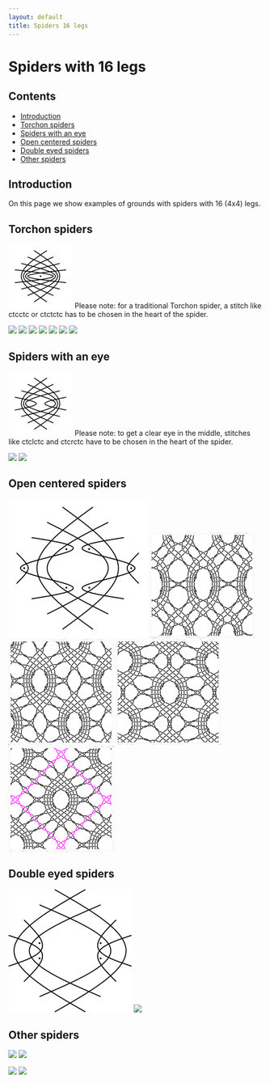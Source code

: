 ```yaml
---
layout: default
title: Spiders 16 legs
---
```


# Spiders with 16 legs

## Contents

* [Introduction](#introduction)
* [Torchon spiders](#torchon-spiders)
* [Spiders with an eye](#spiders-with-an-eye)
* [Open centered spiders](#open-centered-spiders)
* [Double eyed spiders](#double-eyed-spiders)
* [Other spiders](#other-spiders)
     
## Introduction

On this page we show examples of grounds with spiders with 16 (4x4) legs.      

## Torchon spiders

![4x4 legs][P-ST4]
Please note: for a traditional Torchon spider, a stitch like <span class="stch">ctcctc</span> or <span class="stch">ctctctc</span> has to be chosen in the heart of the spider.

[![][P-ST4-01]][T-ST4-01] 
[![][P-ST4-02]][T-ST4-02] 
[![][P-ST4-03]][T-ST4-03] 
[![][P-ST4-04]][T-ST4-04] 
[![][P-ST4-05]][T-ST4-05] 
[![][P-ST4-06]][T-ST4-06] 
[![][P-STQ4-01]][T-STQ4-01]  
<p style="clear: both"></p>

[P-ST4]: ../images/spin_8/ST4.png?align=right "traditional spider, 4x4 legs"
[P-ST4-01]: ../images/spin_8/ST4-01.png
[P-ST4-02]: ../images/spin_8/ST4-02.png
[P-ST4-03]: ../images/spin_8/ST4-03.png
[P-ST4-04]: ../images/spin_8/ST4-04.png
[P-ST4-05]: ../images/spin_8/ST4-05.png
[P-ST4-06]: ../images/spin_8/ST4-06.png
[P-STQ4-01]: ../images/spin_8/STQ4-01.png

[T-ST4-01]: /GroundForge/stitches?patchWidth=12&patchHeight=16&b1=ctcttcc&a2=ctc&c2=ctc&d2=ctc&e2=ctcrr&g2=ctcll&h2=ctc&a3=ctc&b3=ctc&c3=ctc&d3=ctcrr&f3=ctc&h3=ctcll&a4=ctcll&b4=ctc&c4=ctcrr&e4=ctc&f4=ctc&g4=ctc&b5=ctctt&d5=ctc&e5=ctc&f5=ctc&g5=ctc&h5=ctc&a6=ctc&c6=ctc&d6=ctc&e6=ctc&g6=ctc&h6=ctc&tile=-5------,B-CDD-AA,2566-5-2,256-535-,-5-56325,5-566-22&footsideStitch=ctctt&tileStitch=ctc&headsideStitch=ctctt&shiftColsSW=-4&shiftRowsSW=6&shiftColsSE=4&shiftRowsSE=6
[T-ST4-02]: /GroundForge/stitches?patchWidth=12&patchHeight=16&b1=ctctct&h2=ct&g2=ctll&e2=ctrr&d2=ct&c2=ct&a2=ct&h3=ctll&f3=ct&d3=ctrr&c3=ct&b3=ct&a3=ct&g4=ct&f4=ct&e4=ct&c4=ctrr&b4=ct&a4=ctll&h5=ct&g5=ct&f5=ct&e5=ct&d5=ct&b5=cttt&h6=ct&g6=ct&e6=ct&d6=ct&c6=ct&a6=ct&tile=-5------,B-CDD-AA,2566-5-2,256-535-,-5-56325,5-566-22&footsideStitch=ctctt&tileStitch=ctc&headsideStitch=ctctt&shiftColsSW=-4&shiftRowsSW=6&shiftColsSE=4&shiftRowsSE=6
[T-ST4-03]: /GroundForge/stitches?patchWidth=12&patchHeight=16&b1=ctctct&h2=ctct&g2=ctll&e2=ctrr&d2=ctct&c2=ct&a2=ct&h3=ctll&f3=ct&d3=ctrr&c3=ctct&b3=ct&a3=ctct&g4=ct&f4=ctct&e4=ct&c4=ctrr&b4=ctct&a4=ctll&h5=ct&g5=ctct&f5=ct&e5=ctct&d5=ct&b5=cttt&h6=ctct&g6=ct&e6=ct&d6=ctct&c6=ct&a6=ct&tile=-5------,B-CDD-AA,2566-5-2,256-535-,-5-56325,5-566-22&footsideStitch=ctctt&tileStitch=ctc&headsideStitch=ctctt&shiftColsSW=-4&shiftRowsSW=6&shiftColsSE=4&shiftRowsSE=6
[T-ST4-04]: /GroundForge/stitches?patchWidth=12&patchHeight=16&b1=ctctct&h2=ct&g2=ctctll&e2=ctctrr&d2=ct&c2=ctct&a2=ctct&h3=ctctll&f3=ctct&d3=ctctrr&c3=ct&b3=ctct&a3=ct&g4=ctct&f4=ct&e4=ctct&c4=ctctrr&b4=ct&a4=ctctll&h5=ctct&g5=ct&f5=ctct&e5=ct&d5=ctct&b5=ctcttt&h6=ct&g6=ctct&e6=ctct&d6=ct&c6=ctct&a6=ctct&tile=-5------,B-CDD-AA,2566-5-2,256-535-,-5-56325,5-566-22&footsideStitch=ctctt&tileStitch=ctc&headsideStitch=ctctt&shiftColsSW=-4&shiftRowsSW=6&shiftColsSE=4&shiftRowsSE=6
[T-ST4-05]: /GroundForge/stitches?patchWidth=12&patchHeight=16&b1=ctctct&h2=ct&g2=ctctll&e2=ctctrr&d2=ct&c2=ctct&a2=ctct&h3=ctll&f3=ct&d3=ctrr&c3=ctct&b3=ct&a3=ctct&g4=ctct&f4=ct&e4=ctct&c4=ctctrr&b4=ct&a4=ctctll&h5=ct&g5=ctct&f5=ct&e5=ctct&d5=ct&b5=cttt&h6=ct&g6=ctct&e6=ctct&d6=ct&c6=ctct&a6=ctct&tile=-5------,B-CDD-AA,2566-5-2,256-535-,-5-56325,5-566-22&footsideStitch=ctctt&tileStitch=ctc&headsideStitch=ctctt&shiftColsSW=-4&shiftRowsSW=6&shiftColsSE=4&shiftRowsSE=6
[T-ST4-06]: /GroundForge/stitches?patchWidth=12&patchHeight=16&b1=ctctct&h2=ctct&g2=ctll&e2=ctrr&d2=ctct&c2=ct&a2=ct&h3=ctctll&f3=ctct&d3=ctctrr&c3=ct&b3=ctct&a3=ct&g4=ct&f4=ctct&e4=ct&c4=ctrr&b4=ctct&a4=ctll&h5=ctct&g5=ct&f5=ctct&e5=ct&d5=ctct&b5=ctcttt&h6=ctct&g6=ct&e6=ct&d6=ctct&c6=ct&a6=ct&tile=-5------,B-CDD-AA,2566-5-2,256-535-,-5-56325,5-566-22&footsideStitch=ctctt&tileStitch=ctc&headsideStitch=ctctt&shiftColsSW=-4&shiftRowsSW=6&shiftColsSE=4&shiftRowsSE=6
[T-STQ4-01]: /GroundForge/stitches?patchWidth=20&patchHeight=20&f1=ctct&a1=ctcc&j2=rct&i2=ctc&h2=rct&g2=ctcr&f2=tct&e2=ctcl&d2=lct&c2=ctc&b2=lct&j3=ctc&i3=rct&h3=ctcr&g3=rct&f3=ctc&e3=lct&d3=ctcl&c3=lct&b3=ctc&a3=ct&j4=rct&i4=ctcr&h4=rct&g4=ctc&f4=tct&e4=ctc&d4=lct&c4=ctcl&b4=lct&a4=ctc&j5=ctcr&i5=rct&h5=ctc&g5=rct&e5=lct&d5=ctc&c5=lct&b5=ctcl&a5=lct&tile=5----5----,-CDD632AAB,5666632222,5666632222,56666-2222&footsideStitch=ctctt&tileStitch=ctc&headsideStitch=ctctt&shiftColsSW=-5&shiftRowsSW=5&shiftColsSE=5&shiftRowsSE=5

## Spiders with an eye

![spider with eye, 4x4][P-SE4]
Please note: to get a clear eye in the middle, stitches like <span class="stch">ctclctc </span> and <span class="stch">ctcrctc </span> have to be chosen in the heart of the spider.

[![][P-SE4-01]][T-SE4-01]
[![][P-SEQ4-01]][T-SEQ4-01]
<p style="clear: both"></p>

[P-SE4]: ../images/spin_8/SE4.png?align=right "spider with eye, 4x4"
[P-SE4-01]: ../images/spin_8/SE4-01.png
[P-SEQ4-01]: ../images/spin_8/SEQ4-01.png

[T-SE4-01]: /GroundForge/stitches?patchWidth=19&patchHeight=19&a1=ctc&c1=ctc&d1=ctc&f1=ctc&g1=ctc&b2=ctclctc&h2=ctcrctc&a3=ctc&c3=ctc&d3=ctcrr&f3=ctcll&g3=ctc&b4=ctc&c4=ctcrr&e4=ctc&g4=ctcll&h4=ctc&a5=ctc&b5=ctcrr&d5=ctc&e5=ctc&f5=ctc&h5=ctcll&a6=ctctt&c6=ctc&d6=ctc&f6=ctc&g6=ctc&tile=5-25-56-,-5-----5,5-CD-AB-,-56-5-25,56-535-2,5-56-25-&footsideStitch=ctctt&tileStitch=ctc&headsideStitch=ctctt&shiftColsSW=-4&shiftRowsSW=6&shiftColsSE=4&shiftRowsSE=6

[T-SEQ4-01]: /GroundForge/stitches?patchWidth=20&patchHeight=20&b1=lctcl&f1=ctct&j1=rctcr&a2=ctc&c2=ctc&d2=ctc&e2=lctct&f2=ctc&g2=rctct&h2=ctc&i2=ctc&b3=ctc&c3=ctc&d3=lctct&e3=ctc&f3=ctc&g3=ctc&h3=rctct&i3=ctc&j3=ctc&a4=ctc&b4=ctc&c4=lctct&d4=ctc&e4=ctc&g4=ctc&h4=ctc&i4=rctct&j4=ctc&a5=ctc&b5=lctct&c5=ctc&d5=ctc&f5=ctc&h5=ctc&i5=ctc&j5=rctct&tile=-5---5---5,5-CD632AB-,-566632225,56666-2222,5666-5-222&footsideStitch=ctctt&tileStitch=ctc&headsideStitch=ctctt&shiftColsSW=-5&shiftRowsSW=5&shiftColsSE=5&shiftRowsSE=5

## Open centered spiders

![open centered spider][P-SOC4]
[![open centered spider 1][P-SOC14-01]][T-SOC14-01] 
[![open centered spider 2][P-SOC24-01]][T-SOC24-01] 
[![open centered spider B][P-SOCB4-01]][T-SOCB4-01] 
[![open centered spider Q][P-SOCQ4-01]][T-SOCQ4-01] 
<p style="clear: both"></p>

[P-SOC4]: ../images/spin_8/g-soc4.svg?align=right "open centered spider"

[P-SOC14-01]: ../images/spin_8/SOC14-01.png?align=left"
[P-SOC24-01]: ../images/spin_8/SOC24-01.png
[P-SOCB4-01]: ../images/spin_8/SOCB4-01.png
[P-SOCQ4-01]: ../images/spin_8/SOCQ4-01.png

[T-SOC14-01]: /GroundForge/stitches.html?patchWidth=30&patchHeight=30&tile=25-56-,x7-4x-,xx5xx-,x4-7x-,48-17-,6-5-25,-535-5,&shiftColsSW=-3&shiftRowsSW=7&shiftColsSE=3&shiftRowsSE=7&e1=ctcrrctc&d1=ctc&b1=ctc&a1=ctcllctc&d2=ctcll&b2=ctcrr&c3=ctctt&d4=ctc&b4=ctc&e5=ctcrrctc&d5=ctcll&b5=ctcrr&a5=ctcllctc&f6=tct&e6=ctcll&c6=ctc&a6=ctcrr&f7=ctctt&d7=ctc&c7=tct&b7=ctc

[T-SOC24-01]: /GroundForge/stitches.html?patchWidth=30&patchHeight=30&tile=xx5-5xx-,x4-5-7x-,4863217-,666-2225,-4x-x7-5&shiftColsSW=-4&shiftRowsSW=5&shiftColsSE=4&shiftRowsSE=5&e1=ctctt&c1=ctctt&f2=ctc&d2=ctc&b2=ctc&g3=ctcrrctc&f3=ctcll&e3=ctc&d3=ctc&c3=ctc&b3=ctcrr&a3=ctcllctc&h4=ctc&g4=ctcll&f4=ctc&e4=ctcllctc&c4=ctcrrctc&b4=ctc&a4=ctcrr&h5=ctctt&f5=ctcrr&b5=ctcll

[T-SOCB4-01]: /GroundForge/stitches.html?patchWidth=30&patchHeight=30&tile=xx5--5--5xx-,x4-w632y-7x-,48v66-22z17-,6v-4x-x7-z25&shiftColsSW=-6&shiftRowsSW=4&shiftColsSE=6&shiftRowsSE=4&i1=ttctctt&f1=ctctctc&c1=ttctctt&j2=ctc&g2=ctc&f2=ctc&e2=ctc&b2=ctc&k3=ctcrrctc&j3=ctcll&h3=ctc&g3=ctcllctc&e3=ctcrrctc&d3=ctc&b3=ctcrr&a3=ctcllctc&l4=ctc&k4=ctc&h4=ctc&d4=ctc&a4=ctc

[T-SOCQ4-01]: /GroundForge/stitches.html?patchWidth=20&patchHeight=25&tile=xx5-5-5xx-,x4-535-7x-,486632217-,6666-22225,6-4x-x7-25&shiftColsSW=-5&shiftRowsSW=5&shiftColsSE=5&shiftRowsSE=5&g1=rctcr&e1=ctct&c1=lctcl&h2=ctc&f2=rrctclt&e2=ctc&d2=llctcrt&b2=ctc&i3=ctcrctc&h3=ctc&g3=rrctclt&f3=ctc&e3=ctc&d3=ctc&c3=llctcrt&b3=ctc&a3=ctclctc&j4=ctc&i4=ctc&h4=rrctclt&g4=ctc&f4=ctclctc&d4=ctcrctc&c4=ctc&b4=llctcrt&a4=ctc&j5=ctc&i5=rrctclt&g5=ctc&c5=ctc&a5=llctcrt


## Double eyed spiders

![double eyed spider][P-SND4]
[![][P-SNDQ4-01]][T-SNDQ4-01]
<p style="clear: both"></p>

[P-SND4]: ../images/spin_8/g-snd4.svg?align=right "double eyed spider"
[P-SNDQ4-01]: ../images/spin_8/SNDQ4-01.png

[T-SNDQ4-01]: /GroundForge/stitches.html?patchWidth=24&patchHeight=24&tile=4xx-5-xx7-,x7863214x-,466632227-,6666-22225,666x-x2225,&shiftColsSW=-5&shiftRowsSW=5&shiftColsSE=5&shiftRowsSE=5&i1=ctct&e1=ctctt&a1=ctct&h2=ctct&g2=ctcr&f2=rrctctt&e2=ctct&d2=llctctt&c2=ctcl&b2=ctct&i3=ctct&h3=ctcr&g3=rrctctt&f3=ctct&e3=ctct&d3=ctct&c3=llctctt&b3=ctcl&a3=ctct&j4=ctct&i4=ctcr&h4=rrctctt&g4=ctct&f4=ctct&d4=ctct&c4=ctct&b4=llctctt&a4=ctcl&j5=ctc&i5=rrctctt&h5=ctct&g5=ctct&c5=ctct&b5=ctct&a5=llctctt

## Other spiders

![][P-SNA4]
[![][P-SNAQ4-01]][T-SNAQ4-01]
<p style="clear: both"></p>

[P-SNA4]: ../images/spin_8/g-sna4.svg?align=right
[P-SNAQ4-01]: ../images/spin_8/SNAQ4-01.png

[T-SNAQ4-01]: /GroundForge/stitches.html?patchWidth=20&patchHeight=20&tile=-xx5-5-5xx,-14-535-78,5886632211,5666632222,56-14-78-2&shiftColsSW=-5&shiftRowsSW=5&shiftColsSE=5&shiftRowsSE=5&h1=ctctcl&f1=ctct&d1=ctctcr&j2=ctc&i2=lct&g2=ctct&f2=ctc&e2=ctct&c2=rct&b2=ctc&j3=tct&i3=ctcl&h3=ctct&g3=ctc&f3=tct&e3=ctc&d3=ctct&c3=ctcr&b3=tct&a3=ctc&j4=ctcl&i4=ctct&h4=ctc&g4=rct&f4=ctc&e4=lct&d4=ctc&c4=ctct&b4=ctcr&a4=ct&j5=ctct&h5=tct&g5=ctc&e5=ctc&d5=tct&b5=ctct&a5=ctct

![][P-SNC4]
[![][P-SNCQ4-01]][T-SNCQ4-01]
<p style="clear: both"></p>

[P-SNC4]: ../images/spin_8/g-snc4.svg?align=right
[P-SNCQ4-01]: ../images/spin_8/SNCQ4-01.png

[T-SNCQ4-01]: /GroundForge/stitches.html?patchWidth=20&patchHeight=25&tile=x4x-5-x7x-,xx76324xx-,466632227-,6666-22225,66yx-xw225&shiftColsSW=-5&shiftRowsSW=5&shiftColsSE=5&shiftRowsSE=5&h1=ctc&e1=ctct&b1=ctc&g2=ctc&f2=rrctctl&e2=ctc&d2=llctctr&c2=ctc&i3=ctc&h3=ctc&g3=rrctctl&f3=ctc&e3=ctc&d3=ctc&c3=llctctr&b3=ctc&a3=ctc&j4=ctc&i4=ctc&h4=rrctctl&g4=ctc&f4=ctc&d4=ctc&c4=ctc&b4=rrctclt&a4=ctc&j5=ctc&i5=rrctctl&h5=ctc&b5=ctc&a5=llctcrt


